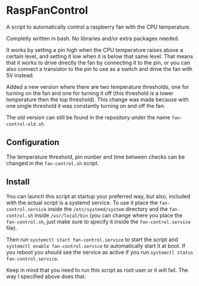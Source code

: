 # RaspFanControl
A script to automatically control a raspberry fan with the CPU temperature.

Completly written in bash. No libraries and/or extra packages needed.

It works by setting a pin high when the CPU temperature raises above a certain level, and setting it low when it is below that same level.
That means that it works to drive directly the fan by connecting it to the pin, or you can also connect a transistor to the pin to use as a switch and drive the fan with 5V instead.

Added a new version where there are two temperature thresholds, one for turning on the fan and one for turning it off (this threshold is a lower temperature then the top threshold). This change was made because with one single threshold it was constantly turning on and off the fan.

The old version can still be found in the repository under the name ```fan-control-old.sh```.

## Configuration
The temperature threshold, pin nunber and time between checks can be changed in the ```fan-control.sh``` script.

## Install
You can launch this script at startup your preferred way, but also, included with the actual script is a systemd service. To use it place the ```fan-control.service``` inside the ```/etc/systemd/system``` directory and the ```fan-control.sh``` inside ```/usr/local/bin``` (you can change where you place the ```fan-control.sh```, just make sure to specify it inside the ```fan-control.service``` file).

Then run ```systemctl start fan-control.service``` to start the script and ```systemctl enable fan-control.service``` to automatically start it at boot. If you reboot you should see the service as active if you run ```systemctl status fan-control.service```.

Keep in mind that you need to run this script as root user or it will fail. The way I specified above does that.
